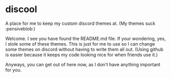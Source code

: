 # discool
A place for me to keep my custom discord themes at. (My themes suck :pensiveblob:)

Welcome. I see you have found the README.md file. If your wondering, yes, I stole some of these themes. This is just for me to use so I can change some themes on discord without having to write them all out. (Using github is easier because it keeps my code looking nice for when friends use it.)

Anyways, you can get out of here now, as I don't have anything important for you.
